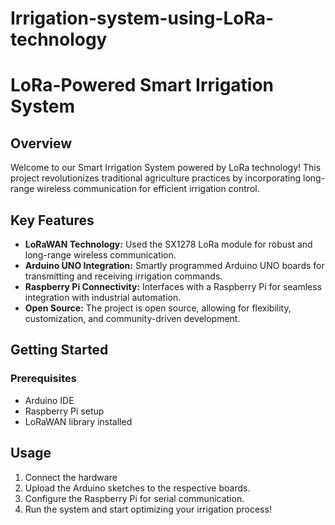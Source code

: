 # Irrigation-system-using-LoRa-technology
# LoRa-Powered Smart Irrigation System


## Overview

Welcome to our Smart Irrigation System powered by LoRa technology! This project revolutionizes traditional agriculture practices by incorporating long-range wireless communication for efficient irrigation control.

## Key Features

- **LoRaWAN Technology:** Used the SX1278 LoRa module for robust and long-range wireless communication.
- **Arduino UNO Integration:** Smartly programmed Arduino UNO boards for transmitting and receiving irrigation commands.
- **Raspberry Pi Connectivity:** Interfaces with a Raspberry Pi for seamless integration with industrial automation.
- **Open Source:** The project is open source, allowing for flexibility, customization, and community-driven development.

## Getting Started

### Prerequisites

- Arduino IDE
- Raspberry Pi setup
- LoRaWAN library installed

## Usage

1. Connect the hardware 
2. Upload the Arduino sketches to the respective boards.
3. Configure the Raspberry Pi for serial communication.
4. Run the system and start optimizing your irrigation process!


